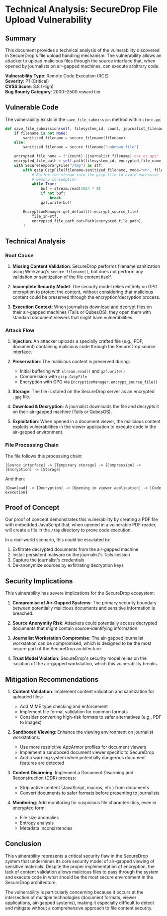 # Technical Analysis: SecureDrop File Upload Vulnerability

## Summary

This document provides a technical analysis of the vulnerability discovered in SecureDrop's file upload handling mechanism. The vulnerability allows an attacker to upload malicious files through the source interface that, when opened by journalists on air-gapped machines, can execute arbitrary code.

**Vulnerability Type**: Remote Code Execution (RCE)  
**Severity**: P1 (Critical)  
**CVSS Score**: 8.8 (High)  
**Bug Bounty Category**: $2000-$2500 reward tier

## Vulnerable Code

The vulnerability exists in the `save_file_submission` method within `store.py`:

```python
def save_file_submission(self, filesystem_id, count, journalist_filename, filename, stream):
    if filename is not None:
        sanitized_filename = secure_filename(filename)
    else:
        sanitized_filename = secure_filename("unknown.file")

    encrypted_file_name = f"{count}-{journalist_filename}-doc.gz.gpg"
    encrypted_file_path = self.path(filesystem_id, encrypted_file_name)
    with SecureTemporaryFile("/tmp") as stf:
        with gzip.GzipFile(filename=sanitized_filename, mode="wb", fileobj=stf, mtime=0) as gzf:
            # Buffer the stream into the gzip file to avoid excessive
            # memory consumption
            while True:
                buf = stream.read(1024 * 8)
                if not buf:
                    break
                gzf.write(buf)

        EncryptionManager.get_default().encrypt_source_file(
            file_in=stf,
            encrypted_file_path_out=Path(encrypted_file_path),
        )
```

## Technical Analysis

### Root Cause

1. **Missing Content Validation**: SecureDrop performs filename sanitization using Werkzeug's `secure_filename()`, but does not perform any validation or sanitization of the file content itself.

2. **Incomplete Security Model**: The security model relies entirely on GPG encryption to protect the content, without considering that malicious content could be preserved through the encryption/decryption process.

3. **Execution Context**: When journalists download and decrypt files on their air-gapped machines (Tails or QubesOS), they open them with standard document viewers that might have vulnerabilities.

### Attack Flow

1. **Injection**: An attacker uploads a specially crafted file (e.g., PDF, document) containing malicious code through the SecureDrop source interface.

2. **Preservation**: The malicious content is preserved during:
   - Initial buffering with `stream.read()` and `gzf.write()`
   - Compression with `gzip.GzipFile`
   - Encryption with GPG via `EncryptionManager.encrypt_source_file()`

3. **Storage**: The file is stored on the SecureDrop server as an encrypted `.gpg` file.

4. **Download & Decryption**: A journalist downloads the file and decrypts it on their air-gapped machine (Tails or QubesOS).

5. **Exploitation**: When opened in a document viewer, the malicious content exploits vulnerabilities in the viewer application to execute code in the air-gapped environment.

### File Processing Chain

The file follows this processing chain:

```
[Source interface] -> [Temporary storage] -> [Compression] -> [Encryption] -> [Storage]
```

And then:

```
[Download] -> [Decryption] -> [Opening in viewer application] -> [Code execution]
```

## Proof of Concept

Our proof of concept demonstrates this vulnerability by creating a PDF file with embedded JavaScript that, when opened in a vulnerable PDF reader, will create a file in the `/tmp` directory to prove code execution.

In a real-world scenario, this could be escalated to:

1. Exfiltrate decrypted documents from the air-gapped machine
2. Install persistent malware on the journalist's Tails session
3. Capture the journalist's credentials
4. De-anonymize sources by exfiltrating decryption keys

## Security Implications

This vulnerability has severe implications for the SecureDrop ecosystem:

1. **Compromise of Air-Gapped Systems**: The primary security boundary between potentially malicious documents and sensitive information is breached.

2. **Source Anonymity Risk**: Attackers could potentially access decrypted documents that might contain source-identifying information.

3. **Journalist Workstation Compromise**: The air-gapped journalist workstation can be compromised, which is designed to be the most secure part of the SecureDrop architecture.

4. **Trust Model Violation**: SecureDrop's security model relies on the isolation of the air-gapped workstation, which this vulnerability breaks.

## Mitigation Recommendations

1. **Content Validation**: Implement content validation and sanitization for uploaded files:
   - Add MIME type checking and enforcement
   - Implement file format validation for common formats
   - Consider converting high-risk formats to safer alternatives (e.g., PDF to images)

2. **Sandboxed Viewing**: Enhance the viewing environment on journalist workstations:
   - Use more restrictive AppArmor profiles for document viewers
   - Implement a sandboxed document viewer specific to SecureDrop
   - Add a warning system when potentially dangerous document features are detected

3. **Content Disarming**: Implement a Document Disarming and Reconstruction (DDR) process:
   - Strip active content (JavaScript, macros, etc.) from documents
   - Convert documents to safer formats before presenting to journalists

4. **Monitoring**: Add monitoring for suspicious file characteristics, even in encrypted form:
   - File size anomalies
   - Entropy analysis
   - Metadata inconsistencies

## Conclusion

This vulnerability represents a critical security flaw in the SecureDrop system that undermines its core security model of air-gapped viewing of sensitive materials. Despite the proper implementation of encryption, the lack of content validation allows malicious files to pass through the system and execute code in what should be the most secure environment in the SecureDrop architecture.

The vulnerability is particularly concerning because it occurs at the intersection of multiple technologies (document formats, viewer applications, air-gapped systems), making it especially difficult to detect and mitigate without a comprehensive approach to file content security.